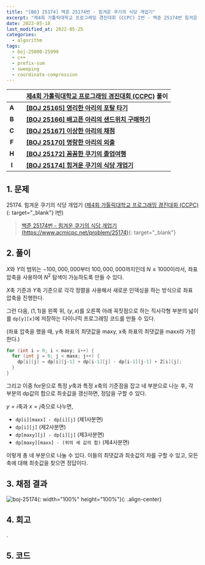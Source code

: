 ```yaml
---
title: "[BOJ 25174] 백준 25174번 - 힘겨운 쿠기의 식당 개업기"
excerpt: "제4회 가톨릭대학교 프로그래밍 경진대회 (CCPC) I번 - 백준 25174번 힘겨운 쿠기의 식당 개업기 풀이"
date: 2022-05-18
last_modified_at: 2022-05-25
categories:
  - algorithm
tags:
  - boj-25000-25999
  - c++
  - prefix-sum
  - sweeping
  - coordinate-compression
---
```


|||[제4회 가톨릭대학교 프로그래밍 경진대회 (CCPC)](https://burningfalls.github.io/contest/ccpc2022-baekjoon-contest/) 풀이|
|:---:|:---:|:---|
|**A**||**[[BOJ 25165] 영리한 아리의 포탈 타기](https://burningfalls.github.io/algorithm/boj-25165/)**|
|**B**||**[[BOJ 25166] 배고픈 아리의 샌드위치 구매하기](https://burningfalls.github.io/algorithm/boj-25166/)**|
|**C**||**[[BOJ 25167] 이상한 아리의 채점](https://burningfalls.github.io/algorithm/boj-25167/)**|
|**F**||**[[BOJ 25170] 명랑한 아리의 외출](https://burningfalls.github.io/algorithm/boj-25170/)**|
|**H**||**[[BOJ 25172] 꼼꼼한 쿠기의 졸업여행](https://burningfalls.github.io/algorithm/boj-25172/)**|
|**I**||**[[BOJ 25174] 힘겨운 쿠기의 식당 개업기](https://burningfalls.github.io/algorithm/boj-25174/)**|

## 1. 문제
$25174$. 힘겨운 쿠기의 식당 개업기 ([제4회 가톨릭대학교 프로그래밍 경진대회 (CCPC)](https://burningfalls.github.io/contest/ccpc-baekjoon-contest/){: target="_blank"} I번)

> [백준 25174번 - 힘겨운 쿠기의 식당 개업기 (https://www.acmicpc.net/problem/25174)](https://www.acmicpc.net/problem/25174){: target="_blank"}

## 2. 풀이

$X$와 $Y$의 범위는 $-100,000,000$부터 $100,000,000$까지인데 $N\leq 1000$이라서, 좌표 압축을 사용하여 $N^2$ 탐색이 가능하도록 만들 수 있다.

$X$축 기준과 $Y$축 기준으로 각각 정렬을 사용해서 새로운 인덱싱을 하는 방식으로 좌표 압축을 진행한다.

그런 다음, $(1, 1)$을 왼쪽 위, $(y, x)$를 오른쪽 아래 꼭짓점으로 하는 직사각형 부분의 넓이를 `dp[y][x]`에 저장하는 다이나믹 프로그래밍 코드를 만들 수 있다.

(좌표 압축을 했을 때, y축 좌표의 최댓값을 maxy, x축 좌표의 최댓값을 maxx라 가정한다.)
```cpp
for (int i = 0; i < maxy; i++) {
  for (int j = 0; j < maxx; j++) {
    dp[i][j] = dp[i][j-1] + dp[i-1][j] - dp[i-1][j-1] + Z[i][j];
  }
}
```

그리고 이중 for문으로 특정 $y$축과 특정 $x$축의 기준점을 잡고 네 부분으로 나눈 후, 각 부분의 dp값의 합으로 최솟값을 갱신하면, 정답을 구할 수 있다.

$y=i$축과 $x=j$축으로 나누면,

* `dp[i][maxx] - dp[i][j]` (제1사분면)
* `dp[i][j]` (제2사분면)
* `dp[maxy][j] - dp[i][j]` (제3사분면)
* `dp[maxy][maxx] - (위의 세 값의 합)` (제4사분면)

이렇게 총 네 부분으로 나눌 수 있다. 이들의 최댓값과 최솟값의 차를 구할 수 있고, 모든 축에 대해 최솟값을 찾으면 정답이다.

## 3. 채점 결과

![boj-25174](https://user-images.githubusercontent.com/30232837/168979720-e4105894-b174-4e5f-a671-ee5cfe6a5d52.png "boj-25174"){: width="100%" height="100%"}{: .align-center}

## 4. 회고

.

## 5. 코드

<script src="https://gist.github.com/BurningFalls/07990360e1b1595f72301a25725ab8ce.js"></script>